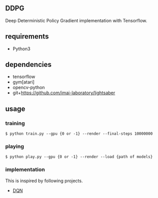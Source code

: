 ## DDPG
Deep Deterministic Policy Gradient implementation with Tensorflow.

## requirements
- Python3

## dependencies
- tensorflow
- gym[atari]
- opencv-python
- git+https://github.com/imai-laboratory/lightsaber

## usage
### training
```
$ python train.py --gpu {0 or -1} --render --final-steps 10000000
```

### playing
```
$ python play.py --gpu {0 or -1} --render --load {path of models}
```

### implementation
This is inspired by following projects.

- [DQN](https://github.com/imai-laboratory/dqn)
